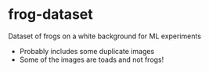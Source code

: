 # frog-dataset
Dataset of frogs on a white background for ML experiments

* Probably includes some duplicate images
* Some of the images are toads and not frogs!
